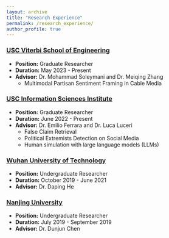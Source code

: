 ```yaml
---
layout: archive
title: "Research Experience"
permalink: /research_experience/
author_profile: true
---
```


### [USC Viterbi School of Engineering](https://viterbischool.usc.edu)

- **Position:** Graduate Researcher
- **Duration:** May 2023 - Present
- **Advisor:** Dr. Mohammad Soleymani and Dr. Meiqing Zhang
  - Multimodal Partisan Sentiment Framing in Cable Media

### [USC Information Sciences Institute](http://www.emilio.ferrara.name)

- **Position:** Graduate Researcher
- **Duration:** June 2022 - Present
- **Advisor:** Dr. Emilio Ferrara and Dr. Luca Luceri
  - False Claim Retrieval
  - Political Extremists Detection on Social Media
  - Human simulation with large language models (LLMs)

### [Wuhan University of Technology](http://english.whut.edu.cn)

- **Position:** Undergraduate Researcher
- **Duration:** October 2019 - June 2021
- **Advisor:** Dr. Daping He

### [Nanjing University](https://www.nju.edu.cn/en/)

- **Position:** Undergraduate Researcher
- **Duration:** July 2019 - September 2019
- **Advisor:** Dr. Dunjun Chen